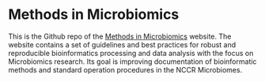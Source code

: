 # Methods in Microbiomics
This is the Github repo of the [Methods in Microbiomics](https://methods-in-microbiomics.readthedocs.io/) website. The website contains a set of guidelines and best practices for robust and reproducible bioinformatics processing and data analysis with the focus on Microbiomics research. Its goal is improving documentation of bioinformatic methods and standard operation procedures in the NCCR Microbiomes.
